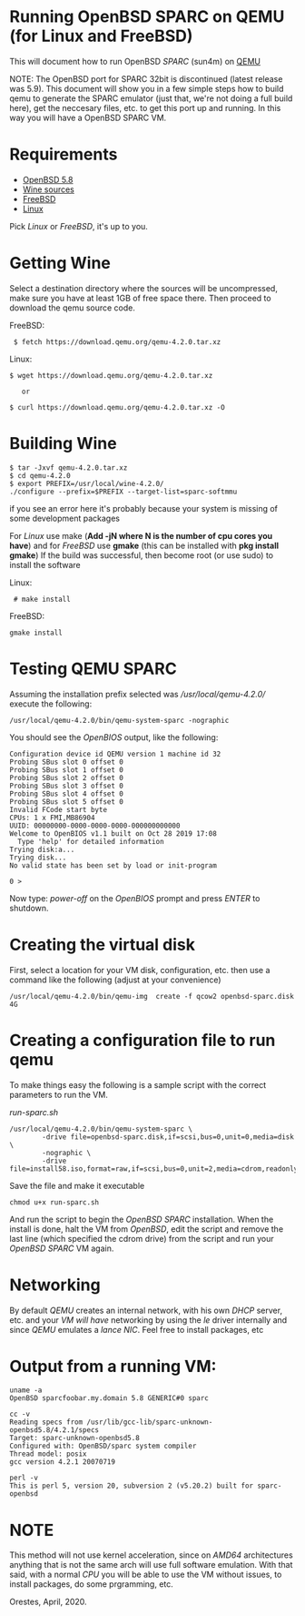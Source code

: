 # Running OpenBSD SPARC on QEMU (for Linux and FreeBSD)

This will document how to run OpenBSD *SPARC* (sun4m) on [QEMU](https://www.qemu.org/ "QEMU")


NOTE: The OpenBSD port for SPARC 32bit is discontinued (latest release was 5.9). 
This document will show you in a few simple steps how to build qemu to generate the 
SPARC emulator (just that, we're not doing a full build here), get the neccesary 
files, etc. to get this port up and running. In this way you will have a OpenBSD 
SPARC VM.


# Requirements #

* [OpenBSD 5.8](https://mirror.transip.net/openbsd/5.8/sparc/install58.iso "OpenBSD 5.8/SPARC - install cd")
* [Wine sources](https://download.qemu.org/qemu-4.2.0.tar.xz "Wine 4.2.0 source")
* [FreeBSD](https://www.freebsd.org/ "FreeBSD")
* [Linux](https://distrowatch.com/ "Pick your distro as a service (PYDAAS)")

Pick *Linux* or *FreeBSD*, it's up to you.

# Getting Wine #


Select a destination directory where the sources will be uncompressed, make sure you have 
at least 1GB of free space there. Then proceed to download the qemu source code.


FreeBSD: 
```
 $ fetch https://download.qemu.org/qemu-4.2.0.tar.xz
```
Linux:
```
$ wget https://download.qemu.org/qemu-4.2.0.tar.xz 

   or 

$ curl https://download.qemu.org/qemu-4.2.0.tar.xz -O
```

# Building Wine #

```
$ tar -Jxvf qemu-4.2.0.tar.xz
$ cd qemu-4.2.0
$ export PREFIX=/usr/local/wine-4.2.0/
./configure --prefix=$PREFIX --target-list=sparc-softmmu 
```

if you see an error here it's probably because your system is 
missing of some development packages 

For *Linux* use make (**Add -jN where N is the number of cpu cores you have**) and
for *FreeBSD* use **gmake** (this can be installed with **pkg install gmake**)
If the build was successful, then become root (or use sudo) to install the software

Linux:
```
 # make install 
```

FreeBSD:
```
gmake install
```

# Testing QEMU SPARC #

Assuming the installation prefix selected was */usr/local/qemu-4.2.0/* execute the following:

```
/usr/local/qemu-4.2.0/bin/qemu-system-sparc -nographic
```

You should see the *OpenBIOS* output, like the following:
```
Configuration device id QEMU version 1 machine id 32
Probing SBus slot 0 offset 0
Probing SBus slot 1 offset 0
Probing SBus slot 2 offset 0
Probing SBus slot 3 offset 0
Probing SBus slot 4 offset 0
Probing SBus slot 5 offset 0
Invalid FCode start byte
CPUs: 1 x FMI,MB86904
UUID: 00000000-0000-0000-0000-000000000000
Welcome to OpenBIOS v1.1 built on Oct 28 2019 17:08
  Type 'help' for detailed information
Trying disk:a...
Trying disk...
No valid state has been set by load or init-program

0 > 
```

Now type: *power-off*  on the *OpenBIOS* prompt and press  *ENTER* to shutdown.


# Creating the virtual disk  

First, select a location for your VM disk, configuration, etc. then use a command
like the following (adjust at your convenience)
```
/usr/local/qemu-4.2.0/bin/qemu-img  create -f qcow2 openbsd-sparc.disk 4G
```

# Creating a configuration file to run qemu

To make things easy the following is a sample script with the correct
parameters to run the VM.

*run-sparc.sh*
```
/usr/local/qemu-4.2.0/bin/qemu-system-sparc \
        -drive file=openbsd-sparc.disk,if=scsi,bus=0,unit=0,media=disk \
        -nographic \
        -drive file=install58.iso,format=raw,if=scsi,bus=0,unit=2,media=cdrom,readonly=on
```

Save the file and make it executable 
```
chmod u+x run-sparc.sh
```
And run the script to begin the *OpenBSD SPARC* installation.
When the install is done, halt the VM from *OpenBSD*, edit the
script and remove the last line (which specified the cdrom drive)
from the script and run your *OpenBSD* *SPARC* VM again.


# Networking

By default *QEMU* creates an internal network, with his own *DHCP* 
server, etc. and your *VM* *will have* networking by using the *le* 
driver internally and since *QEMU* emulates a *lance* *NIC*. Feel
free to install packages, etc

# Output from a running VM:
```
uname -a 
OpenBSD sparcfoobar.my.domain 5.8 GENERIC#0 sparc

cc -v
Reading specs from /usr/lib/gcc-lib/sparc-unknown-openbsd5.8/4.2.1/specs
Target: sparc-unknown-openbsd5.8
Configured with: OpenBSD/sparc system compiler
Thread model: posix
gcc version 4.2.1 20070719 

perl -v
This is perl 5, version 20, subversion 2 (v5.20.2) built for sparc-openbsd
```

# NOTE
This method will not use kernel acceleration, since on *AMD64* 
architectures anything that is not the same arch will use 
full software emulation. With that said, with a normal *CPU* 
you will be able to use the VM without issues, to install
packages, do some prgramming, etc.


Orestes,
April, 2020.




